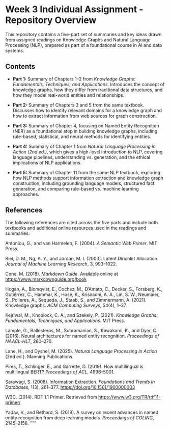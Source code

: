 # Week 3 Individual Assignment - Repository Overview
This repository contains a five-part set of summaries and key ideas drawn from assigned readings on Knowledge Graphs and Natural Language Processing (NLP), prepared as part of a foundational course in AI and data systems.

## Contents

- **Part 1:** Summary of Chapters 1–2 from *Knowledge Graphs: Fundamentals, Techniques, and Applications*. Introduces the concept of knowledge graphs, how they differ from traditional data structures, and how they model real-world entities and relationships.
  
- **Part 2:** Summary of Chapters 3 and 5 from the same textbook. Discusses how to identify relevant domains for a knowledge graph and how to extract information from web sources for graph construction.

- **Part 3:** Summary of Chapter 4, focusing on Named Entity Recognition (NER) as a foundational step in building knowledge graphs, including rule-based, statistical, and neural methods for identifying entities.

- **Part 4:** Summary of Chapter 1 from *Natural Language Processing in Action (2nd ed.)*, which gives a high-level introduction to NLP, covering language pipelines, understanding vs. generation, and the ethical implications of NLP applications.

- **Part 5:** Summary of Chapter 11 from the same NLP textbook, exploring how NLP methods support information extraction and knowledge graph construction, including grounding language models, structured fact generation, and comparing rule-based vs. machine learning approaches.

## References

The following references are cited across the five parts and include both textbooks and additional online resources used in the readings and summaries:

Antoniou, G., and van Harmelen, F. (2004). *A Semantic Web Primer*. MIT Press.

Blei, D. M., Ng, A. Y., and Jordan, M. I. (2003). Latent Dirichlet Allocation. *Journal of Machine Learning Research*, 3, 993–1022.

Cone, M. (2018). *Markdown Guide*. Available online at https://www.markdownguide.org/book

Hogan, A., Blomqvist, E., Cochez, M., D’Amato, C., Decker, S., Forsberg, K., Gutiérrez, C., Hammar, K., Hose, K., Krisnadhi, A. A., Lin, S. W., Neumaier, S., Polleres, A., Sequeda, J., Staab, S., and Zimmermann, A. (2021). Knowledge graphs. *ACM Computing Surveys*, 54(4), 1–37.

Kejriwal, M., Knoblock, C. A., and Szekely, P. (2021). *Knowledge Graphs: Fundamentals, Techniques, and Applications*. MIT Press.

Lample, G., Ballesteros, M., Subramanian, S., Kawakami, K., and Dyer, C. (2016). Neural architectures for named entity recognition. *Proceedings of NAACL-HLT*, 260–270.

Lane, H., and Dyshel, M. (2025). *Natural Language Processing in Action* (2nd ed.). Manning Publications.

Pires, T., Schlinger, E., and Garrette, D. (2019). How multilingual is multilingual BERT? *Proceedings of ACL*, 4996–5001.

Sarawagi, S. (2008). Information Extraction. *Foundations and Trends in Databases*, 1(3), 261–377. https://doi.org/10.1561/1900000003

W3C. (2014). RDF 1.1 Primer. Retrieved from https://www.w3.org/TR/rdf11-primer/

Yadav, V., and Bethard, S. (2018). A survey on recent advances in named entity recognition from deep learning models. *Proceedings of COLING*, 2145–2158.
"""
